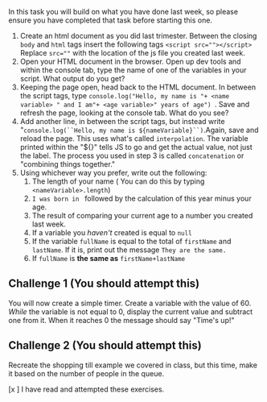 In this task you will build on what you have done last week, so please ensure you have completed that task before starting this one.

1. Create an html document as you did last trimester. Between the closing `body` and `html` tags insert the following tags `<script src=""></script>` Replace `src=""` with the location of the js file you created last week.
2. Open your HTML document in the browser. Open up dev tools and within the console tab, type the name of one of the variables in your script. What output do you get?
3. Keeping the page open, head back to the HTML document. In between the script tags, type `console.log("Hello, my name is "+ <name variable> " and I am"+ <age variable>" years of age") `. Save and refresh the page, looking at the console tab. What do you see?
4. Add another line, in between the script tags, but instead write "`console.log(``Hello, my name is ${nameVariable}``)`.Again, save and reload the page. This uses what's called `interpolation`. The variable printed within the "${}" tells JS to go and get the actual value, not just the label. The process you used in step 3 is called `concatenation` or "combining things together."
5. Using whichever way you prefer, write out the following:
   1. The length of your name ( You can do this by typing `<nameVariable>.length`)
   2. `I was born in ` followed by the calculation of this year minus your age.
   3. The result of comparing your current age to a number you created last week.
   4. If a variable you *haven't* created is equal to `null`
   5. If the variable `fullName` is equal to the total of `firstName` and `lastName`. If it is, print out the message `They are the same.`
   6. If `fullName` is **the same as** `firstName+lastName`

## Challenge 1 (You should attempt this)
You will now create a simple timer. Create a variable with the value of 60. *While* the variable is not equal to 0, display the current value and subtract one from it. When it reaches 0 the message should say "Time's up!"

## Challenge 2 (You should attempt this)
Recreate the shopping till example we covered in class, but this time, make it based on the number of people in the queue.



 [x ] I have read and attempted these exercises.